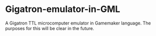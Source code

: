 # Gigatron-emulator-in-GML
A Gigatron TTL microcomputer emulator in Gamemaker language. The purposes for this will be clear in the future.
